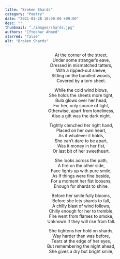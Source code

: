 ```yaml
---
title: "Broken Shards"
category: "Poetry"
date: "2021-01-28 10:00:00 +09:00"
desc: ""
thumbnail: "./images/shards.jpg"
authors: "Iftekhar Ahmed"
starred: "false"
alt: "Broken Shards"
---
```


<p style="text-align: center;align:center;">At the corner of the street,<br>
Under some stranger’s eave, <br>
Dressed in mismatched tatters, <br>
With a ripped-out sleeve, <br>
Sitting on the bundled woods, <br>
Covered by a torn sheet. <br>
</p>

<p style="text-align: center;align:center;">While the cold wind blows, <br>
She holds the sheets more tight, <br>
Bulb glows over her head, <br>
For her, only source of light,<br>
Otherwise, apart from loneliness,<br>
Also a gift was the dark night.<br>
</p>

<p style="text-align: center;align:center;">Tightly clenched her right hand,<br>
Placed on her own heart,<br>
As if whatever it holds, <br>
She can’t dare to be apart,<br>
Was it money in her fist,<br>
Or last bit of her sweetheart.<br>
</p>

<p style="text-align: center;align:center;">She looks across the path,<br>
A fire on the other side,<br>
Face lights up with pure smile,<br>
As if things were fine beside,<br>
For a moment her fist loosens,<br>
Enough for shards to shine.<br>
</p>

<p style="text-align: center;align:center;">Before her smile fully blooms,<br>
Before she lets shards to fall,<br>
A chilly blast of wind follows,<br>
Chilly enough for her to tremble,<br>
Fire went from flames to smoke,<br>
Unknown if they will rise from fall.<br>
</p>

<p style="text-align: center;align:center;">She tightens her hold on shards,<br>
Way harder than was before,<br>
Tears at the edge of her eyes,<br>
But remembering the night ahead,<br>
She gives a dry but bright smile,<br>
</p>
